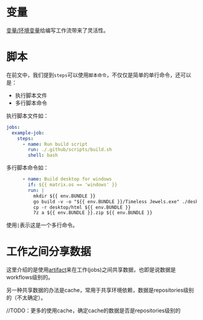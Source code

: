 # 变量
[变量/环境变量](https://docs.github.com/en/actions/learn-github-actions/variables#default-environment-variables)给编写工作流带来了灵活性。

# 脚本
在前文中，我们提到`steps`可以使用`脚本命令`，不仅仅是简单的单行命令，还可以是：

- 执行脚本文件
- 多行脚本命令

执行脚本文件如：
```yml
jobs:
  example-job:
    steps:
      - name: Run build script
        run: ./.github/scripts/build.sh
        shell: bash
```

多行脚本命令如：
```yml
      - name: Build desktop for windows
        if: ${{ matrix.os == 'windows' }}
        run: |
          mkdir ${{ env.BUNDLE }}
          go build -v -o "${{ env.BUNDLE }}/Timeless Jewels.exe" ./desktop
          cp -r desktop/html ${{ env.BUNDLE }}
          7z a ${{ env.BUNDLE }}.zip ${{ env.BUNDLE }}
```
使用`|`表示这是一个多行命令。

# 工作之间分享数据
这里介绍的是使用[artifact](https://docs.github.com/en/actions/using-workflows/storing-workflow-data-as-artifacts)来在工作(jobs)之间共享数据，也即是说数据是workflows级别的。

另一种共享数据的办法是cache，常用于共享环境依赖，数据是repositories级别的（不太确定）。

//TODO：更多的使用cache，确定cache的数据是否是repositories级别的
